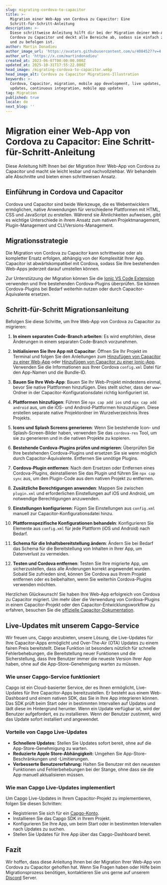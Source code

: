 ```yaml
---
slug: migrating-cordova-to-capacitor
title: >-
  Migration einer Web-App von Cordova zu Capacitor: Eine
  Schritt-für-Schritt-Anleitung
description: >-
  Diese schrittweise Anleitung hilft dir bei der Migration deiner Web-App von
  Cordova zu Capacitor und deckt alle Bereiche ab, sodass sie einfach zu lesen
  und zu befolgen ist.
author: Martin Donadieu
author_image_url: 'https://avatars.githubusercontent.com/u/4084527?v=4'
author_url: 'https://x.com/martindonadieu'
created_at: 2023-06-07T00:00:00.000Z
updated_at: 2025-10-31T17:55:22.000Z
head_image: /migrating-cordova-to-capacitor.webp
head_image_alt: Cordova zu Capacitor Migrations-Illustration
keywords: >-
  Cordova, Capacitor, migration, mobile app development, live updates, OTA
  updates, continuous integration, mobile app updates
tag: Migration
published: true
locale: de
next_blog: ''
---
```

# Migration einer Web-App von Cordova zu Capacitor: Eine Schritt-für-Schritt-Anleitung

Diese Anleitung hilft Ihnen bei der Migration Ihrer Web-App von Cordova zu Capacitor und macht sie leicht lesbar und nachvollziehbar. Wir behandeln alle Abschnitte und bieten einen schrittweisen Ansatz.

## Einführung in Cordova und Capacitor

Cordova und Capacitor sind beide Werkzeuge, die es Webentwicklern ermöglichen, native Anwendungen für verschiedene Plattformen mit HTML, CSS und JavaScript zu erstellen. Während sie Ähnlichkeiten aufweisen, gibt es wichtige Unterschiede in ihrem Ansatz zum nativen Projektmanagement, Plugin-Management und CLI/Versions-Management.

## Migrationsstrategie

Die Migration von Cordova zu Capacitor kann schrittweise oder als kompletter Ersatz erfolgen, abhängig von der Komplexität Ihrer App. Capacitor ist abwärtskompatibel mit Cordova, sodass Sie Ihre bestehenden Web-Apps jederzeit darauf umstellen können.

Zur Unterstützung der Migration können Sie die [Ionic VS Code Extension](https://marketplace.visualstudio.com/items/?itemName=ionic.ionic) verwenden und Ihre bestehenden Cordova-Plugins überprüfen. Sie können Cordova-Plugins bei Bedarf weiterhin nutzen oder durch Capacitor-Äquivalente ersetzen.

## Schritt-für-Schritt Migrationsanleitung

Befolgen Sie diese Schritte, um Ihre Web-App von Cordova zu Capacitor zu migrieren:

1. **In einem separaten Code-Branch arbeiten**: Es wird empfohlen, diese Änderungen in einem separaten Code-Branch vorzunehmen.

2. **Initialisieren Sie Ihre App mit Capacitor**: Öffnen Sie Ihr Projekt im Terminal und folgen Sie den Anleitungen zum [Hinzufügen von Capacitor zu einer Web-App](https://capacitorjs.com/docs/getting-started/#adding-capacitor-to-your-app) oder [Hinzufügen von Capacitor zu einer Ionic-App](https://capacitorjs.com/docs/getting-started/with-ionic/#existing-ionic-project). Verwenden Sie die Informationen aus Ihrer Cordova `config.xml` Datei für den App-Namen und die Bundle-ID.

3. **Bauen Sie Ihre Web-App**: Bauen Sie Ihr Web-Projekt mindestens einmal, bevor Sie native Plattformen hinzufügen. Dies stellt sicher, dass der `www`-Ordner in der Capacitor-Konfigurationsdatei richtig konfiguriert ist.

4. **Plattformen hinzufügen**: Führen Sie `npx cap add ios` und `npx cap add android` aus, um die iOS- und Android-Plattformen hinzuzufügen. Diese erstellen separate native Projektordner im Wurzelverzeichnis Ihres Projekts.

5. **Icons und Splash Screens generieren**: Wenn Sie bestehende Icon- und Splash-Screen-Bilder haben, verwenden Sie das `cordova-res` Tool, um sie zu generieren und in die nativen Projekte zu kopieren.

6. **Bestehende Cordova-Plugins prüfen und migrieren**: Überprüfen Sie Ihre bestehenden Cordova-Plugins und ersetzen Sie sie wenn möglich durch Capacitor-Äquivalente. Entfernen Sie unnötige Plugins.

7. **Cordova-Plugin entfernen**: Nach dem Ersetzen oder Entfernen eines Cordova-Plugins, deinstallieren Sie das Plugin und führen Sie `npx cap sync` aus, um den Plugin-Code aus dem nativen Projekt zu entfernen.

8. **Zusätzliche Berechtigungen anwenden**: Mappen Sie zwischen `plugin.xml` und erforderlichen Einstellungen auf iOS und Android, um notwendige Berechtigungen anzuwenden.

9. **Einstellungen konfigurieren**: Fügen Sie Einstellungen aus `config.xml` manuell zur Capacitor-Konfigurationsdatei hinzu.

10. **Plattformspezifische Konfigurationen behandeln**: Konfigurieren Sie Elemente aus `config.xml` für jede Plattform (iOS und Android) nach Bedarf.

11. **Schema für die Inhaltsbereitstellung ändern**: Ändern Sie bei Bedarf das Schema für die Bereitstellung von Inhalten in Ihrer App, um Datenverlust zu vermeiden.

12. **Testen und Cordova entfernen**: Testen Sie Ihre migrierte App, um sicherzustellen, dass alle Änderungen korrekt angewendet wurden. Sobald Sie zufrieden sind, können Sie Cordova aus Ihrem Projekt entfernen oder es beibehalten, wenn Sie weiterhin Cordova-Plugins verwenden möchten.

Herzlichen Glückwunsch! Sie haben Ihre Web-App erfolgreich von Cordova zu Capacitor migriert. Um mehr über die Verwendung von Cordova-Plugins in einem Capacitor-Projekt oder den Capacitor-Entwicklungsworkflow zu erfahren, besuchen Sie die [offizielle Capacitor-Dokumentation](https://capacitorjs.com/docs/).

## Live-Updates mit unserem Capgo-Service

Wir freuen uns, Capgo anzubieten, unsere Lösung, die Live-Updates für Ihre Capacitor-Apps ermöglicht und Over-The-Air (OTA) Updates zu einem fairen Preis bereitstellt. Diese Funktion ist besonders nützlich für schnelle Fehlerbehebungen, die Bereitstellung neuer Funktionen und die Sicherstellung, dass Ihre Benutzer immer die neueste Version Ihrer App haben, ohne auf die App-Store-Genehmigung warten zu müssen.

### Wie unser Capgo-Service funktioniert

Capgo ist ein Cloud-basierter Service, der es Ihnen ermöglicht, Live-Updates für Ihre Capacitor-Apps bereitzustellen. Er besteht aus einem Web-Dashboard und einem nativen SDK, das Sie in Ihre App integrieren können. Das SDK prüft beim Start oder in bestimmten Intervallen auf Updates und lädt diese im Hintergrund herunter. Wenn ein Update verfügbar ist, wird der Benutzer aufgefordert, es zu installieren. Wenn der Benutzer zustimmt, wird das Update sofort installiert und angewendet.

### Vorteile von Capgo Live-Updates

- **Schnellere Updates:** Stellen Sie Updates sofort bereit, ohne auf die App-Store-Genehmigung zu warten.
- **Reduzierte Apple Store-Abhängigkeit:** Umgehen Sie App-Store-Beschränkungen und -Limitierungen.
- **Verbesserte Benutzererfahrung:** Halten Sie Benutzer mit den neuesten Funktionen und Fehlerbehebungen bei der Stange, ohne dass sie die App manuell aktualisieren müssen.

### Wie man Capgo Live-Updates implementiert

Um Capgo Live-Updates in Ihrem Capacitor-Projekt zu implementieren, folgen Sie diesen Schritten:
- Registrieren Sie sich für ein [Capgo-Konto](https://console.capgo.app/).
- Installieren Sie das Capgo SDK in Ihrem Projekt.
- Konfigurieren Sie Ihre App, um beim Start oder in bestimmten Intervallen nach Updates zu suchen.
- Stellen Sie Updates für Ihre App über das Capgo-Dashboard bereit.

## Fazit

Wir hoffen, dass diese Anleitung Ihnen bei der Migration Ihrer Web-App von Cordova zu Capacitor geholfen hat. Wenn Sie Fragen haben oder Hilfe beim Migrationsprozess benötigen, kontaktieren Sie uns gerne auf unserem [Discord](https://discord.capgo.app) Server.
